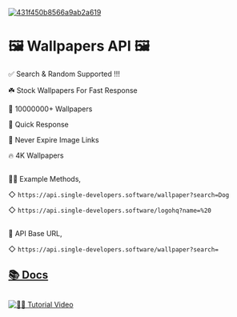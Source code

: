 [![431f450b8566a9ab2a619](https://user-images.githubusercontent.com/85282650/148236230-15100b74-dac4-4291-be42-01792b27620e.png)](https://api.single-developers.software/wallpaper?search=Coding)


# 🖼 Wallpapers API 🖼

✅ Search & Random Supported !!!

☘️ Stock Wallpapers For Fast Response 

🌺 10000000+ Wallpapers

🚀 Quick Response

🔰 Never Expire Image Links

🔥 4K Wallpapers

##

💁‍♂️ Example Methods,

◇ `https://api.single-developers.software/wallpaper?search=Dog`

◇ `https://api.single-developers.software/logohq?name=%20`


##

🔰 API Base URL,

◇ `https://api.single-developers.software/wallpaper?search=`

##

## [📚 Docs](https://telegra.ph/%E1%92%AAOGO-%E1%91%95%E1%96%87%E1%95%AE%E1%97%A9TO%E1%96%87-API-10-18)

##

[![🙋‍♂️ Tutorial Video](https://user-images.githubusercontent.com/85282650/147605214-e3676e85-9363-468c-b53a-a099bfe83846.png)](https://t.me/s/SingleDevelopers/618)
 
##



